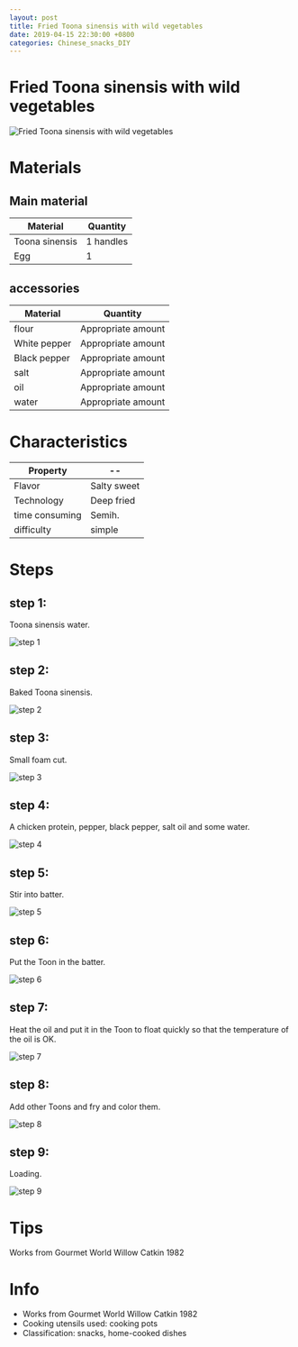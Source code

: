 ```yaml
---
layout: post
title: Fried Toona sinensis with wild vegetables
date: 2019-04-15 22:30:00 +0800
categories: Chinese_snacks_DIY
---
```


# Fried Toona sinensis with wild vegetables

![Fried Toona sinensis with wild vegetables]({{site.baseurl}}/img/451174/451174.jpg)

# Materials


## Main material

Material|Quantity
--|--
Toona sinensis|1 handles
Egg|1

## accessories

Material|Quantity
--|--
flour|Appropriate amount
White pepper|Appropriate amount
Black pepper|Appropriate amount
salt|Appropriate amount
oil|Appropriate amount
water|Appropriate amount

# Characteristics

Property|--
--|--
Flavor|Salty sweet
Technology|Deep fried
time consuming|Semih.
difficulty|simple

# Steps

## step 1:

Toona sinensis water.

![step 1]({{site.baseurl}}/img/451174/1.jpg)

## step 2:

Baked Toona sinensis.

![step 2]({{site.baseurl}}/img/451174/2.jpg)

## step 3:

Small foam cut.

![step 3]({{site.baseurl}}/img/451174/3.jpg)

## step 4:

A chicken protein, pepper, black pepper, salt oil and some water.

![step 4]({{site.baseurl}}/img/451174/4.jpg)

## step 5:

Stir into batter.

![step 5]({{site.baseurl}}/img/451174/5.jpg)

## step 6:

Put the Toon in the batter.

![step 6]({{site.baseurl}}/img/451174/6.jpg)

## step 7:

Heat the oil and put it in the Toon to float quickly so that the temperature of the oil is OK.

![step 7]({{site.baseurl}}/img/451174/7.jpg)

## step 8:

Add other Toons and fry and color them.

![step 8]({{site.baseurl}}/img/451174/8.jpg)

## step 9:

Loading.

![step 9]({{site.baseurl}}/img/451174/9.jpg)

# Tips

Works from Gourmet World Willow Catkin 1982

# Info

- Works from Gourmet World Willow Catkin 1982
- Cooking utensils used: cooking pots
- Classification: snacks, home-cooked dishes